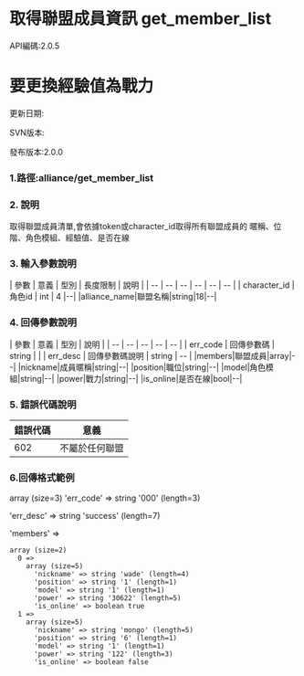 # 取得聯盟成員資訊 get_member_list


API編碼:2.0.5

> 
# 要更換經驗值為戰力



更新日期:

> 

SVN版本:

> 

發布版本:2.0.0
### 1.路徑:alliance/get_member_list

### 2. 說明

取得聯盟成員清單,會依據token或character_id取得所有聯盟成員的
暱稱、位階、角色模組、經驗值、是否在線
### 3. 輸入參數說明


| 參數 | 意義 | 型別 | 長度限制 | 說明 |
| -- | -- | -- | -- | -- | -- |
| character_id | 角色id | int | 4 |--|
|alliance_name|聯盟名稱|string|18|--|

### 4. 回傳參數說明
| 參數 | 意義 | 型別 | 說明 |
| -- | -- | -- | -- | -- |
| err_code | 回傳參數碼 | string |  |
| err_desc | 回傳參數碼說明 | string | -- |
|members|聯盟成員|array|--|
|nickname|成員暱稱|string|--|
|position|職位|string|--|
|model|角色模組|string|--|
|power|戰力|string|--|
|is_online|是否在線|bool|--|


### 5. 錯誤代碼說明
|錯誤代碼|意義|
|--|--|
|602|不屬於任何聯盟|

### 6.回傳格式範例

array (size=3)
  'err_code' => string '000' (length=3)
> 


  'err_desc' => string 'success' (length=7)
> 


  'members' => 
> 


    array (size=2)
      0 => 
        array (size=5)
          'nickname' => string 'wade' (length=4)
          'position' => string '1' (length=1)
          'model' => string '1' (length=1)
          'power' => string '30622' (length=5)
          'is_online' => boolean true
      1 => 
        array (size=5)
          'nickname' => string 'mongo' (length=5)
          'position' => string '6' (length=1)
          'model' => string '1' (length=1)
          'power' => string '122' (length=3)
          'is_online' => boolean false